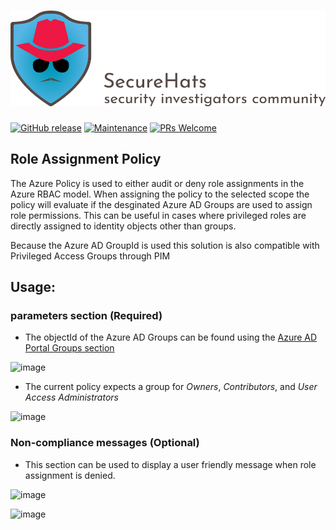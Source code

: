 ![logo](https://github.com/SecureHats/SecureHacks/blob/main/media/securehats-banner.png)
=========
[![GitHub release](https://img.shields.io/github/release/SecureHats/Sentinel-playground.svg?style=flat-square)](https://github.com/SecureHats/SecureHacks/releases)
[![Maintenance](https://img.shields.io/maintenance/yes/2021.svg?style=flat-square)]()
[![PRs Welcome](https://img.shields.io/badge/PRs-welcome-brightgreen.svg?style=flat-square)](http://makeapullrequest.com)

## Role Assignment Policy

The Azure Policy is used to either audit or deny role assignments in the Azure RBAC model.
When assigning the policy to the selected scope the policy will evaluate if the desginated Azure AD Groups are used to assign role permissions.
This can be useful in cases where privileged roles are directly assigned to identity objects other than groups.

Because the Azure AD GroupId is used this solution is also compatible with Privileged Access Groups through PIM

## Usage:

### parameters section (Required)
- The objectId of the Azure AD Groups can be found using the [Azure AD Portal Groups section](https://aad.portal.azure.com/#blade/Microsoft_AAD_IAM/GroupsManagementMenuBlade/AllGroups)

![image](https://user-images.githubusercontent.com/72928684/134205967-65c63736-8ac7-48f2-8509-c883dbc45ec5.png)

- The current policy expects a group for _Owners_, _Contributors_, and _User Access Administrators_

 ![image](https://user-images.githubusercontent.com/72928684/134207773-9b0fa1e3-92e5-4aad-ac84-333bf8027ae3.png)

### Non-compliance messages (Optional)

- This section can be used to display a user friendly message when role assignment is denied.

![image](https://user-images.githubusercontent.com/72928684/134207028-a244923e-0cc3-43fe-8ee1-dbb98435671e.png)

![image](https://user-images.githubusercontent.com/72928684/134207510-10043e6a-cd6c-4f05-ae37-1602e29807e6.png)
